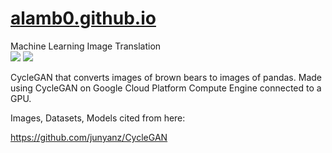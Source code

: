 # [alamb0.github.io](alamb0.github.io)

Machine Learning Image Translation   
<img src="https://alamb0.github.io/images/real_A/images_161.png" />
<img src="https://alamb0.github.io/images/fake_B/images_161.png" />   

CycleGAN that converts images of brown bears to images of pandas.
Made using CycleGAN on Google Cloud Platform Compute Engine connected to a GPU.   

Images, Datasets, Models cited from here:

https://github.com/junyanz/CycleGAN
